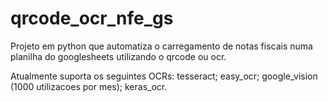 # qrcode_ocr_nfe_gs

Projeto em python que automatiza o carregamento de notas fiscais numa planilha do googlesheets utilizando o qrcode ou ocr.

Atualmente suporta os seguintes OCRs:
tesseract;
easy_ocr;
google_vision (1000 utilizacoes por mes);
keras_ocr.